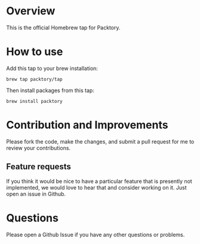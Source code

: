 # Overview

This is the official Homebrew tap for Packtory.

# How to use

Add this tap to your brew installation:

```
brew tap packtory/tap
```

Then install packages from this tap:

```
brew install packtory
```

# Contribution and Improvements

Please fork the code, make the changes, and submit a pull request for
me to review your contributions.

## Feature requests

If you think it would be nice to have a particular feature that is
presently not implemented, we would love to hear that and consider
working on it.
Just open an issue in Github.

# Questions

Please open a Github Issue if you have any other questions or problems.
